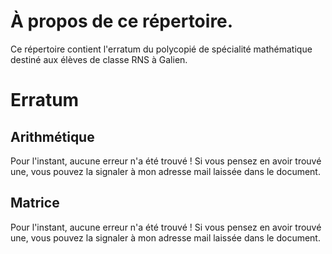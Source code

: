 # À propos de ce répertoire.

Ce répertoire contient l'erratum du polycopié de spécialité mathématique destiné aux élèves de classe RNS à Galien. 

# Erratum

## Arithmétique

Pour l'instant, aucune erreur n'a été trouvé ! Si vous pensez en avoir trouvé une, vous pouvez la signaler à mon adresse mail laissée dans le document.

## Matrice

Pour l'instant, aucune erreur n'a été trouvé ! Si vous pensez en avoir trouvé une, vous pouvez la signaler à mon adresse mail laissée dans le document.


